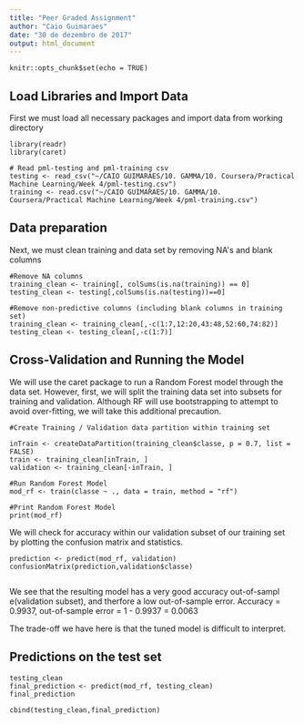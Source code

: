 ```yaml
---
title: "Peer Graded Assignment"
author: "Caio Guimaraes"
date: "30 de dezembro de 2017"
output: html_document
---
```


```{r setup, include=FALSE}
knitr::opts_chunk$set(echo = TRUE)
```


## Load Libraries and Import Data 

First we must load all necessary packages and import data from working directory
```{r loadPackages, warning=FALSE, message=FALSE}
library(readr)
library(caret)
```


```{r warning=FALSE, message=FALSE}
# Read pml-testing and pml-training csv
testing <- read_csv("~/CAIO GUIMARAES/10. GAMMA/10. Coursera/Practical Machine Learning/Week 4/pml-testing.csv")
training <- read.csv("~/CAIO GUIMARAES/10. GAMMA/10. Coursera/Practical Machine Learning/Week 4/pml-training.csv")
```


## Data preparation
Next, we must clean training and data set by removing NA's and blank columns

```{r warning=FALSE, message=FALSE}
#Remove NA columns
training_clean <- training[, colSums(is.na(training)) == 0] 
testing_clean <- testing[,colSums(is.na(testing))==0]

#Remove non-predictive columns (including blank columns in training set)
training_clean <- training_clean[,-c(1:7,12:20,43:48,52:60,74:82)]
testing_clean <- testing_clean[,-c(1:7)]

```


## Cross-Validation and Running the Model

We will use the caret package to run a Random Forest model through the data set. However, first, we will split the training data set into subsets for training and validation. Although RF will use bootstrapping to attempt to avoid over-fitting, we will take this additional precaution. 

```{r warning=FALSE, message=FALSE, eval=FALSE}
#Create Training / Validation data partition within training set

inTrain <- createDataPartition(training_clean$classe, p = 0.7, list = FALSE)
train <- training_clean[inTrain, ]
validation <- training_clean[-inTrain, ]

#Run Random Forest Model
mod_rf <- train(classe ~ ., data = train, method = "rf")

#Print Random Forest Model
print(mod_rf)

```

We will check for accuracy within our validation subset of our training set by plotting the confusion matrix and statistics.

```{r warning=FALSE, message=FALSE}
prediction <- predict(mod_rf, validation)
confusionMatrix(prediction,validation$classe)


```

We see that the resulting model has a very good accuracy out-of-sampl e(validation subset), and therfore a low out-of-sample error. Accuracy = 0.9937, out-of-sample error = 1 - 0.9937 = 0.0063

The trade-off we have here is that the tuned model is difficult to interpret.


## Predictions on the test set

```{r warning=FALSE, message=FALSE}
testing_clean
final_prediction <- predict(mod_rf, testing_clean)
final_prediction

cbind(testing_clean,final_prediction)
```
